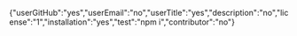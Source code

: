 {"userGitHub":"yes","userEmail":"no","userTitle":"yes","description":"no","license":"1","installation":"yes","test":"npm i","contributor":"no"}